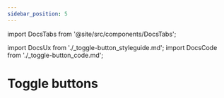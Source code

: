 ```yaml
---
sidebar_position: 5
---
```


import DocsTabs from '@site/src/components/DocsTabs';

import DocsUx from './\_toggle-button_styleguide.md';
import DocsCode from './\_toggle-button_code.md';

# Toggle buttons

<DocsTabs styleguide={DocsUx} code={DocsCode} />
